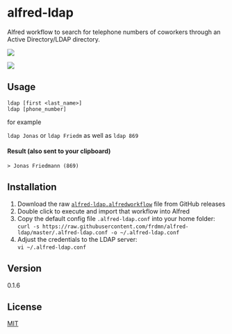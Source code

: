 alfred-ldap
==============

Alfred workflow to search for telephone numbers of coworkers through an Active Directory/LDAP directory.

![](http://up.frd.mn/eklpc.png)

![](http://up.frd.mn/ZIoKs.png)

## Usage

`ldap [first <last_name>]`  
`ldap [phone_number]`  

for example

`ldap Jonas` or `ldap Friedm` as well as `ldap 869`

#### Result (also sent to your clipboard)

`> Jonas Friedmann (869)`  

## Installation

1. Download the raw [`alfred-ldap.alfredworkflow`](https://github.com/frdmn/alfred-ldap/releases) file from GitHub releases
1. Double click to execute and import that workflow into Alfred
1. Copy the default config file `.alfred-ldap.conf` into your home folder:  
`curl -s https://raw.githubusercontent.com/frdmn/alfred-ldap/master/.alfred-ldap.conf -o ~/.alfred-ldap.conf`
1. Adjust the credentials to the LDAP server:  
`vi ~/.alfred-ldap.conf`

## Version

0.1.6

## License

[MIT](LICENSE)
